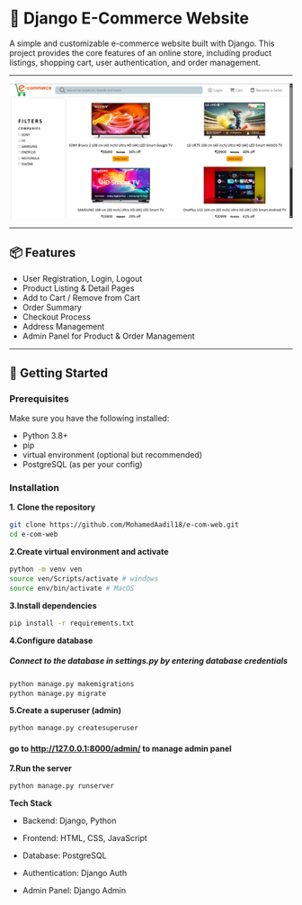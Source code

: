 # 🛒 Django E-Commerce Website

A simple and customizable e-commerce website built with Django. This project provides the core features of an online store, including product listings, shopping cart, user authentication, and order management.

---

<img src= 'static/ecom_web[1].png' alt='Index'>

---
## 📦 Features

- User Registration, Login, Logout
- Product Listing & Detail Pages
- Add to Cart / Remove from Cart
- Order Summary
- Checkout Process
- Address Management
- Admin Panel for Product & Order Management

---

## 🚀 Getting Started

### Prerequisites

Make sure you have the following installed:

- Python 3.8+
- pip
- virtual environment (optional but recommended)
- PostgreSQL (as per your config)

### Installation

**1. Clone the repository**

```bash
git clone https://github.com/MohamedAadil18/e-com-web.git
cd e-com-web
```
**2.Create virtual environment and activate**
```bash
python -m venv ven
source ven/Scripts/activate # windows
source env/bin/activate # MacOS
```
**3.Install dependencies**
```bash
pip install -r requirements.txt
```
**4.Configure database**
##### Connect to the database in settings.py by entering database credentials
```bash
python manage.py makemigrations
python manage.py migrate
```
**5.Create a superuser (admin)**
```bash
python manage.py createsuperuser
```
#### go to http://127.0.0.1:8000/admin/ to manage admin panel

**7.Run the server**
```bash
python manage.py runserver
```

**Tech Stack**
- Backend: Django, Python

- Frontend: HTML, CSS, JavaScript

- Database: PostgreSQL

- Authentication: Django Auth
  
- Admin Panel: Django Admin